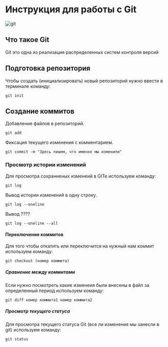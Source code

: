 # **Инструкция для работы с Git**

![git](git!.png)

## Что такое Git

Git это одна из реализация распределенных систем контроля версий

## Подготовка репозитория

Чтобы создать (инициализировать) новый репозиторий нужно ввести в терминале команду:

    git init

## Создание коммитов 

Добавление файлов в репозиторий.

    git add 

Фиксация текущего изменения с комментарием. 

    git commit -m "Здесь пишем, что именно мы изменили"


### Просмотр истории изменений
Для просмотра сохранненых изменеий в GITe используем команду:

    git log

Вывод истории изменений в одну строку.

    git log --oneline

Вывод ????

    git log --oneline --all

#### Переключение коммитов 

Для того чтобы откатить или переключится на нужный нам коммит используем команду:

    git checkout (номер коммита)

##### Сравнение между коммитами

Если нужно посмотреть какие изменеия были внесены в файл за определенный период используем команду:

    git diff номер коммита1 номер коммита2 

##### Просмотр текущего статуса

Для просмотра текущего статуса Git (все ли изменения мы занесли в git) используем команду:

    git status
